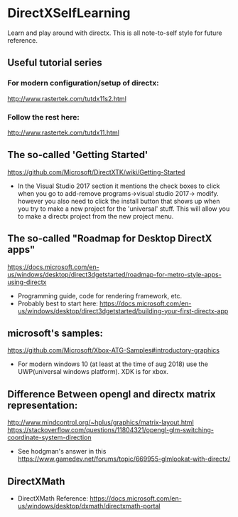 # DirectXSelfLearning
Learn and play around with directx. This is all note-to-self style for future reference.

## Useful tutorial series
### For modern configuration/setup of directx:
http://www.rastertek.com/tutdx11s2.html
### Follow the rest here:
http://www.rastertek.com/tutdx11.html

## The so-called 'Getting Started'
https://github.com/Microsoft/DirectXTK/wiki/Getting-Started
 * In the Visual Studio 2017 section it mentions the check boxes to click when you go to add-remove programs->visual studio 2017-> modify. however you also need to click the install button that shows up when you try to make a new project for the 'universal' stuff. This will allow you to make a directx project from the new project menu.

## The so-called "Roadmap for Desktop DirectX apps"
https://docs.microsoft.com/en-us/windows/desktop/direct3dgetstarted/roadmap-for-metro-style-apps-using-directx
* Programming guide, code for rendering framework, etc.
* Probably best to start here:
https://docs.microsoft.com/en-us/windows/desktop/direct3dgetstarted/building-your-first-directx-app

## microsoft's samples:
https://github.com/Microsoft/Xbox-ATG-Samples#introductory-graphics
* For modern windows 10 (at least at the time of aug 2018) use the UWP(universal windows platform). XDK is for xbox.

## Difference Between opengl and directx matrix representation:
http://www.mindcontrol.org/~hplus/graphics/matrix-layout.html
https://stackoverflow.com/questions/11804321/opengl-glm-switching-coordinate-system-direction
* See hodgman's answer in this
https://www.gamedev.net/forums/topic/669955-glmlookat-with-directx/

## DirectXMath 
* DirectXMath Reference:
https://docs.microsoft.com/en-us/windows/desktop/dxmath/directxmath-portal

